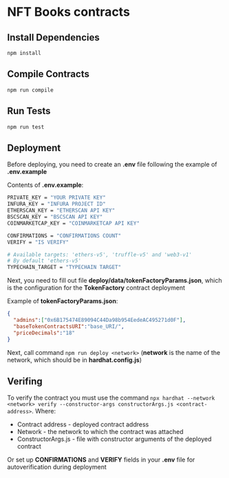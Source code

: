 # NFT Books contracts

## Install Dependencies

`npm install`

## Compile Contracts

`npm run compile`

## Run Tests

`npm run test`

## Deployment

Before deploying, you need to create an **.env** file following the example of **.env.example**

Contents of **.env.example**:

```bash
PRIVATE_KEY = "YOUR PRIVATE KEY"
INFURA_KEY = "INFURA PROJECT ID"
ETHERSCAN_KEY = "ETHERSCAN API KEY"
BSCSCAN_KEY = "BSCSCAN API KEY"
COINMARKETCAP_KEY = "COINMARKETCAP API KEY"

CONFIRMATIONS = "CONFIRMATIONS COUNT"
VERIFY = "IS VERIFY"

# Available targets: 'ethers-v5', 'truffle-v5' and 'web3-v1'
# By default 'ethers-v5'
TYPECHAIN_TARGET = "TYPECHAIN TARGET"

```

Next, you need to fill out file **deploy/data/tokenFactoryParams.json**, which is the configuration for the **TokenFactory** contract deployment

Example of **tokenFactoryParams.json**:

```json
{
  "admins":["0x6B175474E89094C44Da98b954EedeAC495271d0F"],
  "baseTokenContractsURI":"base_URI/",
  "priceDecimals":"18"
}
```

Next, call command `npm run deploy <network>` (**network** is the name of the network, which should be in **hardhat.config.js**)

## Verifing

To verify the contract you must use the command `npx hardhat --network <network> verify --constructor-args constructorArgs.js <contract-address>`. Where:
- Contract address - deployed contract address
- Network - the network to which the contract was attached
- ConstructorArgs.js - file with constructor arguments of the deployed contract

Or set up **CONFIRMATIONS** and **VERIFY** fields in your **.env** file for autoverification during deployment